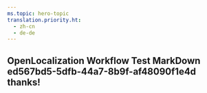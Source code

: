 ```yaml
---
ms.topic: hero-topic
translation.priority.ht: 
  - zh-cn
  - de-de
---
```

## OpenLocalization Workflow Test MarkDown ed567bd5-5dfb-44a7-8b9f-af48090f1e4d thanks!
